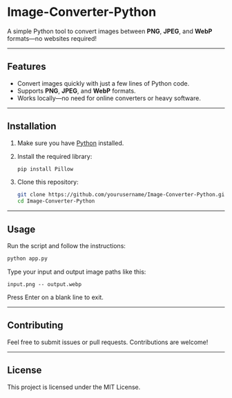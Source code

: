# Image-Converter-Python

A simple Python tool to convert images between **PNG**, **JPEG**, and **WebP** formats—no websites required!

---

## Features

- Convert images quickly with just a few lines of Python code.
- Supports **PNG**, **JPEG**, and **WebP** formats.
- Works locally—no need for online converters or heavy software.

---

## Installation

1. Make sure you have [Python](https://www.python.org/) installed.
2. Install the required library:

   ```bash
   pip install Pillow
   ```

3. Clone this repository:

   ```bash
   git clone https://github.com/yourusername/Image-Converter-Python.git
   cd Image-Converter-Python
   ```

---

## Usage

Run the script and follow the instructions:

```bash
python app.py
```

Type your input and output image paths like this:

```
input.png -- output.webp
```

Press Enter on a blank line to exit.

---

## Contributing

Feel free to submit issues or pull requests. Contributions are welcome!

---

## License

This project is licensed under the MIT License.
